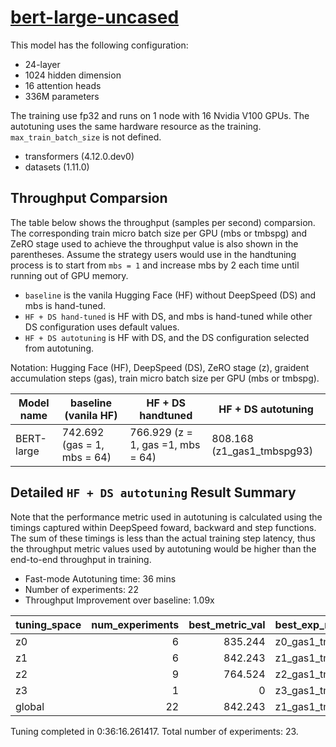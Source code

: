 # [bert-large-uncased](https://huggingface.co/bert-large-uncased)

This model has the following configuration:

- 24-layer
- 1024 hidden dimension
- 16 attention heads
- 336M parameters

The training use fp32 and runs on 1 node with 16 Nvidia V100 GPUs. The autotuning uses the same hardware resource as the training. `max_train_batch_size` is not defined.

- transformers (4.12.0.dev0)
- datasets (1.11.0)

## Throughput Comparsion

The table below shows the throughput (samples per second) comparsion. The corresponding train micro batch size per GPU (mbs or tmbspg) and ZeRO stage used to achieve the throughput value is also shown in the parentheses. Assume the strategy users would use in the handtuning process is to start from `mbs = 1` and increase mbs by 2 each time until running out of GPU memory.
 - `baseline` is the vanila Hugging Face (HF) without DeepSpeed (DS) and mbs is hand-tuned.
 - `HF + DS hand-tuned` is HF with DS, and mbs is hand-tuned while other DS configuration uses default values.
 - `HF + DS autotuning` is HF with DS, and the DS configuration selected from autotuning.

Notation: Hugging Face (HF), DeepSpeed (DS), ZeRO stage (z), graident accumulation steps (gas), train micro batch size per GPU (mbs or tmbspg).

| Model name | baseline (vanila HF)        | HF + DS handtuned                 | HF + DS autotuning         |
| ---------- | --------------------------- | --------------------------------- | -------------------------- |
| BERT-large | 742.692 (gas = 1, mbs = 64) | 766.929 (z = 1, gas =1, mbs = 64) | 808.168 (z1_gas1_tmbspg93) |

## Detailed `HF + DS autotuning` Result Summary

Note that the performance metric used in autotuning is calculated using the timings captured within DeepSpeed foward, backward and step functions. The sum of these timings is less than the actual training step latency, thus the throughput metric values used by autotuning would be higher than the end-to-end throughput in training.

- Fast-mode Autotuning time: 36 mins
- Number of experiments: 22
- Throughput Improvement over baseline: 1.09x

| tuning_space | num_experiments | best_metric_val | best_exp_name    |
| :----------- | --------------: | --------------: | :--------------- |
| z0           |               6 |         835.244 | z0_gas1_tmbspg93 |
| z1           |               6 |         842.243 | z1_gas1_tmbspg93 |
| z2           |               9 |         764.524 | z2_gas1_tmbspg94 |
| z3           |               1 |               0 | z3_gas1_tmbspg94 |
| global       |              22 |         842.243 | z1_gas1_tmbspg93 |

Tuning completed in 0:36:16.261417. Total number of experiments: 23.
